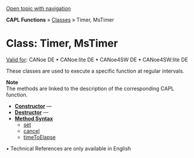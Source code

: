 [Open topic with navigation](../../../../CANoeDEFamily.htm#Topics/CAPLFunctions/ObjectOrientedProg/CAPLfunctionsOOPTimer.md)

**CAPL Functions** » [Classes](CAPLfunctionsOOPClassesObjects.md) » Timer, MsTimer

# Class: Timer, MsTimer

[Valid for](../../Shared/FeatureAvailability.md): CANoe DE • CANoe:lite DE • CANoe4SW DE • CANoe4SW:lite DE

These classes are used to execute a specific function at regular intervals.

**Note**  
The methods are linked to the description of the corresponding CAPL function.

- **[Constructor](../../Shared/CAPL/General/ClassesAndObjects.md)** —  
- **[Destructor](../../Shared/CAPL/General/ClassesAndObjects.md)** —  
- **[Method Syntax](../../Shared/CAPL/General/ClassesAndObjects.md)**  
  - [set](../Other/Functions/CAPLfunctionSetTimer.md)
  - [cancel](../Other/Functions/CAPLfunctionCancelTimer.md)
  - [timeToElapse](../Other/Functions/CAPLfunctionTimeToElapse.md)

• Technical References are only available in English

